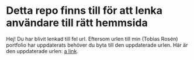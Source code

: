 # Detta repo finns till för att lenka användare till rätt hemmsida

Hej! 
Du har blivit lenkad till fel url. Eftersom urlen till min (Tobias Rosén) portfolio har uppdaterats behöver du byta till den uppdaterade urlen.
Här är den uppdaterade urlen: [a link](https://tobiasjohanrosen.github.io/portfolio/).
